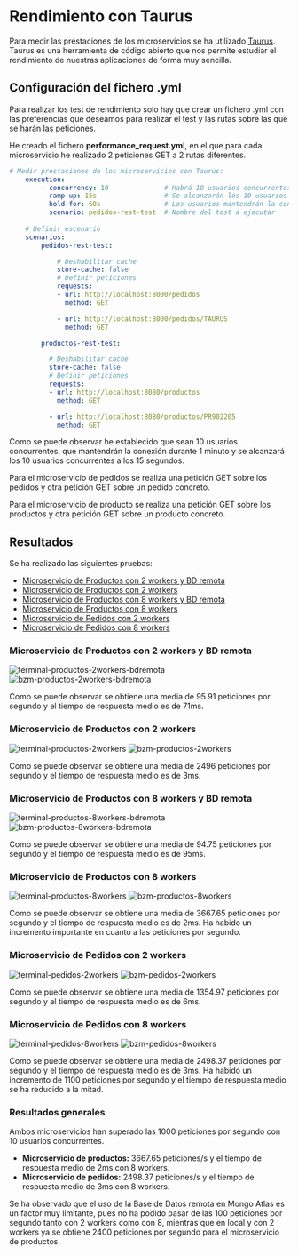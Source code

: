 # Rendimiento con Taurus

Para medir las prestaciones de los microservicios se ha utilizado [Taurus](https://gettaurus.org/). Taurus
 es una herramienta de código abierto que nos permite estudiar el rendimiento de nuestras aplicaciones
de forma muy sencilla.

## Configuración del fichero .yml

Para realizar los test de rendimiento solo hay que crear un fichero .yml con las preferencias que
deseamos para realizar el test y las rutas sobre las que se harán las peticiones.

He creado el fichero **performance_request.yml**, en el que para cada microservicio he realizado 2 peticiones
GET a 2 rutas diferentes.

```yml
# Medir prestaciones de los microservicios con Taurus:
    execution:
        - concurrency: 10              # Habrá 10 usuarios concurrentes
          ramp-up: 15s                 # Se alcanzarán los 10 usuarios en 15s
          hold-for: 60s                # Los usuarios mantendrán la conexión por 1m
          scenario: pedidos-rest-test  # Nombre del test a ejecutar
    
    # Definir escenario
    scenarios:
        pedidos-rest-test:

            # Deshabilitar cache
            store-cache: false
            # Definir peticiones
            requests:
            - url: http://localhost:8000/pedidos
              method: GET

            - url: http://localhost:8000/pedidos/TAURUS
              method: GET 

        productos-rest-test:

          # Deshabilitar cache
          store-cache: false
          # Definir peticiones
          requests:
          - url: http://localhost:8080/productos
            method: GET

          - url: http://localhost:8080/productos/PR902205
            method: GET
```

Como se puede observar he establecido que sean 10 usuarios concurrentes, que mantendrán la conexión durante
1 minuto y se alcanzará los 10 usuarios concurrentes a los 15 segundos.  

Para el microservicio de pedidos se realiza una petición GET sobre los pedidos y otra petición GET sobre
un pedido concreto.

Para el microservicio de producto se realiza una petición GET sobre los productos y otra petición GET sobre
un producto concreto.

## Resultados

Se ha realizado las siguientes pruebas:

- [Microservicio de Productos con 2 workers y BD remota](#microservicio-de-productos-con-2-workers-y-bd-remota)
- [Microservicio de Productos con 2 workers](#microservicio-de-productos-con-2-workers)
- [Microservicio de Productos con 8 workers y BD remota](#microservicio-de-productos-con-8-workers-y-bd-remota)
- [Microservicio de Productos con 8 workers](#microservicio-de-productos-con-8-workers)
- [Microservicio de Pedidos con 2 workers](#microservicio-de-pedidos-con-2-workers)
- [Microservicio de Pedidos con 8 workers](#microservicio-de-pedidos-con-8-workers)

### Microservicio de Productos con 2 workers y BD remota

![terminal-productos-2workers-bdremota](https://github.com/toniMR/CC-GestionPedidos/blob/master/doc/img/taurus/terminal-productos-2workers-bdremota.png)
![bzm-productos-2workers-bdremota](https://github.com/toniMR/CC-GestionPedidos/blob/master/doc/img/taurus/bzm-productos-2workers-bdremota.png)

Como se puede observar se obtiene una media de 95.91 peticiones por segundo y el tiempo de respuesta medio es de 71ms.

### Microservicio de Productos con 2 workers

![terminal-productos-2workers](https://github.com/toniMR/CC-GestionPedidos/blob/master/doc/img/taurus/terminal-productos-2workers.png)
![bzm-productos-2workers](https://github.com/toniMR/CC-GestionPedidos/blob/master/doc/img/taurus/bzm-productos-2workers.png)

Como se puede observar se obtiene una media de 2496 peticiones por segundo y el tiempo de respuesta medio es de 3ms.

### Microservicio de Productos con 8 workers y BD remota

![terminal-productos-8workers-bdremota](https://github.com/toniMR/CC-GestionPedidos/blob/master/doc/img/taurus/terminal-productos-8workers-bdremota.png)
![bzm-productos-8workers-bdremota](https://github.com/toniMR/CC-GestionPedidos/blob/master/doc/img/taurus/bzm-productos-8workers-bdremota.png)

Como se puede observar se obtiene una media de 94.75 peticiones por segundo y el tiempo de respuesta medio es de 95ms.

### Microservicio de Productos con 8 workers

![terminal-productos-8workers](https://github.com/toniMR/CC-GestionPedidos/blob/master/doc/img/taurus/terminal-productos-8workers.png)
![bzm-productos-8workers](https://github.com/toniMR/CC-GestionPedidos/blob/master/doc/img/taurus/bzm-productos-8workers.png)

Como se puede observar se obtiene una media de 3667.65 peticiones por segundo y el tiempo de respuesta medio es de 2ms. Ha
 habido un incremento importante en cuanto a las peticiones por segundo.

### Microservicio de Pedidos con 2 workers

![terminal-pedidos-2workers](https://github.com/toniMR/CC-GestionPedidos/blob/master/doc/img/taurus/terminal-pedidos-2workers.png)
![bzm-pedidos-2workers](https://github.com/toniMR/CC-GestionPedidos/blob/master/doc/img/taurus/bzm-pedidos-2workers.png)

Como se puede observar se obtiene una media de 1354.97 peticiones por segundo y el tiempo de respuesta medio es de 6ms.

### Microservicio de Pedidos con 8 workers

![terminal-pedidos-8workers](https://github.com/toniMR/CC-GestionPedidos/blob/master/doc/img/taurus/terminal-pedidos-8workers.png)
![bzm-pedidos-8workers](https://github.com/toniMR/CC-GestionPedidos/blob/master/doc/img/taurus/bzm-pedidos-8workers.png)

Como se puede observar se obtiene una media de 2498.37 peticiones por segundo y el tiempo de respuesta medio es de 3ms. Ha
 habido un incremento de 1100 peticiones por segundo y el tiempo de respuesta medio se ha reducido a la mitad.

### Resultados generales

Ambos microservicios han superado las 1000 peticiones por segundo con 10 usuarios concurrentes.

- **Microservicio de productos:** 3667.65 peticiones/s y el tiempo de respuesta medio de 2ms con 8 workers.
- **Microservicio de pedidos:** 2498.37 peticiones/s y el tiempo de respuesta medio de 3ms con 8 workers.

Se ha observado que el uso de la Base de Datos remota en Mongo Atlas es un factor muy limitante, pues no ha podido pasar
 de las 100 peticiones por segundo tanto con 2 workers como con 8, mientras que en local y con 2 workers ya se obtiene 2400 peticiones por segundo para
 el microservicio de productos.
